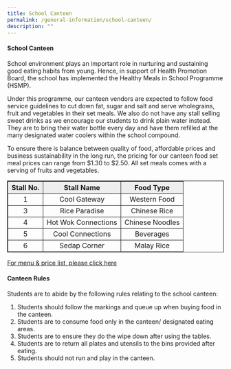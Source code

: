 ```yaml
---
title: School Canteen
permalink: /general-information/school-canteen/
description: ""
---
```

#### School Canteen

School environment plays an important role in nurturing and sustaining good eating habits from young. Hence, in support of Health Promotion Board, the school has implemented the Healthy Meals in School Programme (HSMP).
 
Under this programme, our canteen vendors are expected to follow food service guidelines to cut down fat, sugar and salt and serve wholegrains, fruit and vegetables in their set meals. We also do not have any stall selling sweet drinks as we encourage our students to drink plain water instead. They are to bring their water bottle every day and have them refilled at the many designated water coolers within the school compound. 

To ensure there is balance between quality of food, affordable prices and business sustainability in the long run, the pricing for our canteen food set meal prices can range from $1.30 to $2.50. All set meals comes with a serving of fruits and vegetables.

<style>
table, th, td { width: 100%;
  border: 1px solid;
	 text-align: center;
}
</style>

<table>
	<tr>
		<th bgcolor="#eee"> Stall No. </th>
		<th bgcolor="#eee"> Stall Name </th>
		<th bgcolor="#eee"> Food Type </th>
  </tr>
	<tr>
		<td> 1 </td>
		<td> Cool Gateway </td>
		<td> Western Food </td>
	</tr>
	<tr>
		<td> 3 </td>
		<td> Rice Paradise </td>
		<td> Chinese Rice </td>
	</tr>
	<tr>
		<td> 4 </td>
		<td> Hot Wok Connections </td>
		<td> Chinese Noodles </td>
	</tr>
	<tr>
		<td> 5 </td>
		<td> Cool Connections </td>
		<td> Beverages </td>
	</tr>
		<tr>
		<td> 6 </td>
		<td> Sedap Corner </td>
		<td> Malay Rice </td>
	</tr>
</table>

[For menu & price list, please click here](/files/Revised%20Canteen%20Prices%20wef%201Feb2023.pdf)
#### Canteen Rules

Students are to abide by the following rules relating to the school canteen:

1.	Students should follow the markings and queue up when buying food in the canteen.
2.	Students are to consume food only in the canteen/ designated eating areas.
3.	Students are to ensure they do the wipe down after using the tables.
 4.	Students are to return all plates and utensils to the bins provided after eating.
 5.	Students should not run and play in the canteen.